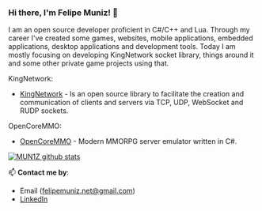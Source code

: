 ### Hi there, I'm Felipe Muniz! 👋

I am an open source developer proficient in C#/C++ and Lua. Through my career I've created some games, websites, mobile applications, embedded applications, desktop applications and development tools. Today I am mostly focusing on developing KingNetwork socket library, things around it and some other private game projects using that.

KingNetwork:

- [KingNetwork](https://github.com/MUN1Z/KingNetwork) - Is an open source library to facilitate the creation and communication of clients and servers via TCP, UDP, WebSocket and RUDP sockets.

OpenCoreMMO:
- [OpenCoreMMO](https://github.com/OpenCoreMMO/OpenCoreMMO) - Modern MMORPG server emulator written in C#.

[![MUN1Z github stats](https://github-readme-stats.vercel.app/api?username=mun1z&theme=material-palenight&count_private=true&hide=contribs)](https://github.com/anuraghazra/github-readme-stats)

📫 **Contact me by**:
- Email (felipemuniz.net@gmail.com)
- [LinkedIn](https://www.linkedin.com/in/felipe-muniz/)
